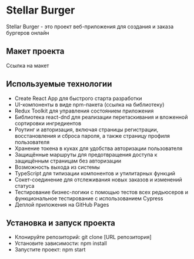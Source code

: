 # Stellar Burger
Stellar Burger - это проект веб-приложения для создания и заказа бургеров онлайн

## Макет проекта
Ссылка на макет

## Используемые технологии
- Create React App для быстрого старта разработки
- UI-компоненты в виде npm-пакета (ссылка на библиотеку)
- Redux Toolkit для управления состоянием приложения
- Библиотека react-dnd для реализации перетаскивания и вложенной сортировки ингредиентов
- Роутинг и авторизация, включая страницы регистрации, восстановления и сброса пароля, а также страницу профиля пользователя
- Хранение токена в куках для удобства авторизации пользователя
- Защищённые маршруты для предотвращения доступа к защищённым страницам без авторизации
- Возможность выхода из системы
- TypeScript для типизации компонентов и утилитарных функций
- Сокет-соединение для отслеживания новых заказов и изменений статуса
- Тестирование бизнес-логики с помощью тестов всех редьюсеров и функциональное тестирование с использованием Cypress
- Деплой приложения на GitHub Pages

## Установка и запуск проекта
- Клонируйте репозиторий: git clone [URL репозитория]
- Установите зависимости: npm install
- Запустите проект: npm start
